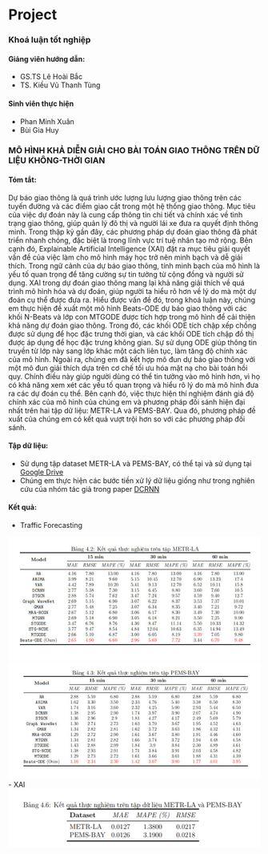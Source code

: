 # Project
### Khoá luận tốt nghiệp
#### Giảng viên hướng dẫn: 
- GS.TS Lê Hoài Bắc
- TS. Kiều Vũ Thanh Tùng
#### Sinh viên thực hiện
- Phan Minh Xuân
- Bùi Gia Huy
### MÔ HÌNH KHẢ DIỄN GIẢI CHO BÀI TOÁN GIAO THÔNG TRÊN DỮ LIỆU KHÔNG-THỜI GIAN
#### Tóm tắt: 
Dự báo giao thông là quá trình ước lượng lưu lượng giao thông trên
các tuyến đường và các điểm giao cắt trong một hệ thống giao thông. Mục
tiêu của việc dự đoán này là cung cấp thông tin chi tiết và chính xác về
tình trạng giao thông, giúp quản lý đô thị và người lái xe đưa ra quyết
định thông minh. Trong thập kỷ gần đây, các phương pháp dự đoán giao
thông đã phát triển nhanh chóng, đặc biệt là trong lĩnh vực trí tuệ nhân
tạo mở rộng. Bên cạnh đó, Explainable Artificial Intelligence (XAI) đặt
ra mục tiêu giải quyết vấn đề của việc làm cho mô hình máy học trở nên
minh bạch và dễ giải thích. Trong ngữ cảnh của dự báo giao thông, tính
minh bạch của mô hình là yếu tố quan trọng để tăng cường sự tin tưởng
từ cộng đồng và người sử dụng. XAI trong dự đoán giao thông mang lại
khả năng giải thích về quá trình mô hình hóa và dự đoán, giúp người ta
hiểu rõ hơn về lý do mà một dự đoán cụ thể được đưa ra.
Hiểu được vấn đề đó, trong khoá luận này, chúng em thực hiện đề xuất
một mô hình Beats-ODE dự báo giao thông với các khối N-Beats và lớp
con MTGODE được tích hợp trong mô hình để cải thiện khả năng dự đoán
giao thông. Trong đó, các khối ODE tích chập xếp chồng được sử dụng để
học đặc trưng thời gian, và các khối ODE tích chập đồ thị được áp dụng
để học đặc trưng không gian. Sự sử dụng ODE giúp thông tin truyền từ
lớp này sang lớp khác một cách liên tục, làm tăng độ chính xác của mô
hình. Ngoài ra, chúng em đã kết hợp mô đun dự báo giao thông với một
mô đun giải thích dựa trên cơ chế tối ưu hóa mặt nạ cho bài toán hồi quy.
Chính điều này giúp người dùng có thể tin tưởng vào mô hình hơn, vì họ
có khả năng xem xét các yếu tố quan trọng và hiểu rõ lý do mà mô hình
đưa ra các dự đoán cụ thể. Bên cạnh đó, việc thực hiện thí nghiệm đánh
giá độ chính xác của mô hình của chúng em và phương pháp đối sánh hiện
đại nhất trên hai tập dữ liệu: METR-LA và PEMS-BAY. Qua đó, phương
pháp đề xuất của chúng em có kết quả vượt trội hơn so với các phương
pháp đối sánh.

#### Tập dữ liệu: 
- Sử dụng tập dataset METR-LA và PEMS-BAY, có thể tại và sử dụng tại [Google Drive](https://drive.google.com/drive/folders/10FOTa6HXPqX8Pf5WRoRwcFnW9BrNZEIX)
- Chúng em  thực hiện các bước tiền xử lý dữ liệu giống như trong nghiên cứu của nhóm tác giả trong paper [DCRNN](https://arxiv.org/pdf/1707.01926.pdf)
#### Kết quả: 
- Traffic Forecasting
<img src="pic/METR.jpg"/>
<img src="pic/PEMS.jpg"/>
- XAI
<img src="pic/XAI.jpg"/>
